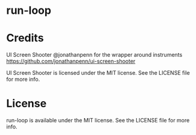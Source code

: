 run-loop
===================

Credits
=======

UI Screen Shooter @jonathanpenn for the wrapper around instruments
https://github.com/jonathanpenn/ui-screen-shooter

UI Screen Shooter is licensed under the MIT license.
See the LICENSE file for more info.


License
=======
run-loop is available under the MIT license. See the LICENSE file for more info.